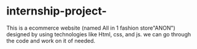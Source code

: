 # internship-project-
This is a ecommerce website (named All in 1 fashion store"ANON") designed by using technologies like Html, css, and js. we can go through the code and work on it of needed.

